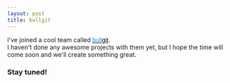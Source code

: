 ```yaml
---
layout: post
title: bullgit
---
```


I've joined a cool team called 
<a target="_blank" href="http://github.com/bullgit" style="font-family: sans-serif; color:#000"><span style="color: #1393d5">bull</span>git</a>.  
I haven't done any awesome projects with them yet, but I hope the time will come soon and we'll create something great.  
### Stay tuned!